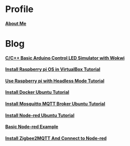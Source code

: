 # Profile
#### [About Me](https://pkrittapon.github.io/about_me/about_me.html)

# Blog
#### [C/C++ Basic Arduino Control LED Simulator with Wokwi](https://pkrittapon.github.io/Blog/arduino_led.html)
<!-- #### [VirtualBox and MX linux Install Tutorial](https://pkrittapon.github.io//Blog/Install_linux_virtual-machine.html) -->
#### [Install Raspberry pi OS in VirtualBox Tutorial](https://pkrittapon.github.io//Blog/install_rpi_virtualbox.html)
#### [Use Raspberry pi with Headless Mode Tutorial](https://pkrittapon.github.io//Blog/headless_rpi.html)
<!-- #### [WSL2 and Ubuntu Install Tutorial](https://pkrittapon.github.io/Install_linux.html) -->
#### [Install Docker Ubuntu Tutorial](https://pkrittapon.github.io/Blog/install_docker.html)
#### [Install Mosquitto MQTT Broker Ubuntu Tutorial](https://pkrittapon.github.io/Blog/install_mqtt_broker.html)
#### [Install Node-red Ubuntu Tutorial](https://pkrittapon.github.io/Blog/install_node-red.html)
#### [Basic Node-red Example](https://pkrittapon.github.io/Blog/basic_node-red.html)
#### [Install Zigbee2MQTT And Connect to Node-red](https://pkrittapon.github.io/Blog/basic_zigbee.html)


